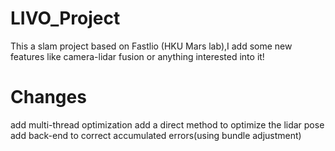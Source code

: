 # LIVO_Project
This a slam project based on Fastlio (HKU Mars lab),I add some new features like camera-lidar fusion or anything interested into it!

# Changes
add multi-thread optimization
add a direct method to optimize the lidar pose
add back-end to correct accumulated errors(using bundle adjustment)
